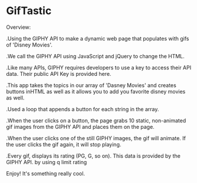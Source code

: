 # GifTastic


Overview:


.Using the GIPHY API to make a dynamic web page that populates with gifs of 'Disney Movies'. 


.We call the GIPHY API using JavaScript and jQuery to change the HTML.



.Like many APIs, GIPHY requires developers to use a key to access their API data. Their public API Key is provided here.




.This app takes the topics in our array of 'Dasney Movies' and creates buttons inHTML as well as it allows you to add you favorite disney movies as well.


.Used a loop that appends a button for each string in the array.


.When the user clicks on a button, the page grabs 10 static, non-animated gif images from the GIPHY API and places them on the page.


.When the user clicks one of the still GIPHY images, the gif will animate. If the user clicks the gif again, it will stop playing.


.Every gif, displays its rating (PG, G, so on).
This data is provided by the GIPHY API. by using 
q
limit
rating




Enjoy! It's something really cool.
